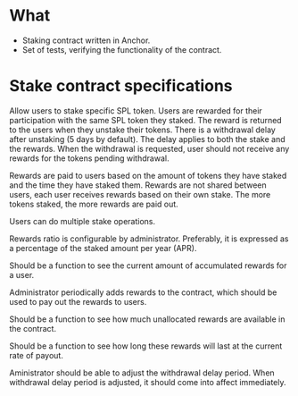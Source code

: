 # What

 - Staking contract written in Anchor.
 - Set of tests, verifying the functionality of the contract.

# Stake contract specifications

Allow users to stake specific SPL token. Users are rewarded for their participation with the same SPL token they staked.
The reward is returned to the users when they unstake their tokens.
There is a withdrawal delay after unstaking (5 days by default). The delay applies to both the stake and the rewards. When the withdrawal is requested, user should not receive any rewards for the tokens pending withdrawal.

Rewards are paid to users based on the amount of tokens they have staked and the time they have staked them.
Rewards are not shared between users, each user receives rewards based on their own stake.
The more tokens staked, the more rewards are paid out.


Users can do multiple stake operations.

Rewards ratio is configurable by administrator. Preferably, it is expressed as a percentage of the staked amount per year (APR).

Should be a function to see the current amount of accumulated rewards for a user.

Administrator periodically adds rewards to the contract, which should be used to pay out the rewards to users.

Should be a function to see how much unallocated rewards are available in the contract.

Should be a function to see how long these rewards will last at the current rate of payout.

Aministrator should be able to adjust the withdrawal delay period.
When withdrawal delay period is adjusted, it should come into affect immediately.